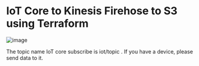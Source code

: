 # IoT Core to Kinesis Firehose to S3 using Terraform

![image](https://github.com/hectorfaria/iot-kinesis-terraform/assets/33832060/41e43c8a-55bb-49a5-9438-4969acbbf6e7)


The topic name IoT core subscribe is iot/topic . If you have a device, please send data to it.
